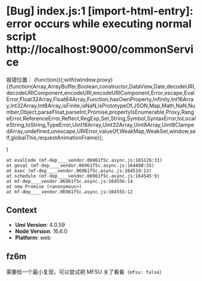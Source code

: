 # [Bug] index.js:1 [import-html-entry]: error occurs while executing normal script http://localhost:9000/commonService

报错位置：
(function(){;with(window.proxy){(function(Array,ArrayBuffer,Boolean,constructor,DataView,Date,decodeURI,decodeURIComponent,encodeURI,encodeURIComponent,Error,escape,EvalError,Float32Array,Float64Array,Function,hasOwnProperty,Infinity,Int16Array,Int32Array,Int8Array,isFinite,isNaN,isPrototypeOf,JSON,Map,Math,NaN,Number,Object,parseFloat,parseInt,Promise,propertyIsEnumerable,Proxy,RangeError,ReferenceError,Reflect,RegExp,Set,String,Symbol,SyntaxError,toLocaleString,toString,TypeError,Uint16Array,Uint32Array,Uint8Array,Uint8ClampedArray,undefined,unescape,URIError,valueOf,WeakMap,WeakSet,window,self,globalThis,requestAnimationFrame){;<!DOCTYPE html><html><head>

<!D 这个地方哦

mf: {
    shared,
    remotes: [
      {
        name: 'common',
        entry: '/commonService',
      },
    ],
  },

proxy:
'/commonService/': {
      target: 'A', 
      pathRewrite: { '^/commonService': '' },
      changeOrigin: true,
    },

远程共享仓库common 使用无误，在主应用引用过
在qiankun子应用使用报错：
报错1
index.js:1 [import-html-entry]: error occurs while executing normal script http://localhost:9000/commonService
报错2
Uncaught SyntaxError: Unexpected token '<' (at commonService:1:640)
    at eval (<anonymous>)

    at evalCode (mf-dep____vendor.06961f5c.async.js:165126:31)
    at geval (mf-dep____vendor.06961f5c.async.js:164490:55)
    at exec (mf-dep____vendor.06961f5c.async.js:164519:13)
    at schedule (mf-dep____vendor.06961f5c.async.js:164545:9)
    at mf-dep____vendor.06961f5c.async.js:164556:14
    at new Promise (<anonymous>)
    at mf-dep____vendor.06961f5c.async.js:164555:12

## Context

- **Umi Version**: 4.0.59
- **Node Version**: 16.6.0
- **Platform**: web

## fz6m

需要给一个最小复现，可以尝试把 MFSU 关了看看（`mfsu: false`）
